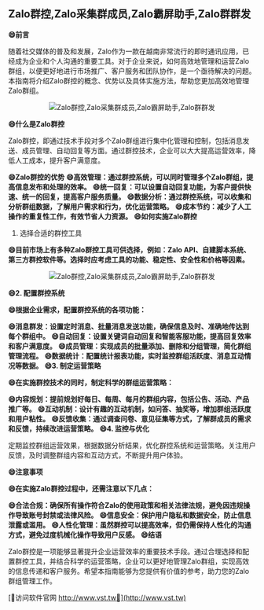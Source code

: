## **Zalo群控,Zalo采集群成员,Zalo霸屏助手,Zalo群群发**
**😄前言**

随着社交媒体的普及和发展，Zalo作为一款在越南非常流行的即时通讯应用，已经成为企业和个人沟通的重要工具。对于企业来说，如何高效地管理和运营Zalo群组，以便更好地进行市场推广、客户服务和团队协作，是一个亟待解决的问题。本指南将介绍Zalo群控的概念、优势以及具体实施方法，帮助您更加高效地管理Zalo群组。

 <center><img src="https://vst.tw/MP4/tuiguang/png/6.png" alt="Zalo群控,Zalo采集群成员,Zalo霸屏助手,Zalo群群发"></center>

**😄什么是Zalo群控**

Zalo群控，即通过技术手段对多个Zalo群组进行集中化管理和控制，包括消息发送、成员管理、自动回复等方面。通过群控技术，企业可以大大提高运营效率，降低人工成本，提升客户满意度。

**😄Zalo群控的优势**
**😄高效管理：通过群控系统，可以同时管理多个Zalo群组，提高信息发布和处理的效率。**
**😄统一回复：可以设置自动回复功能，为客户提供快速、统一的回复，提高客户服务质量。**
**😄数据分析：通过群控系统，可以收集和分析群组数据，了解用户需求和行为，优化运营策略。**
**😄成本节约：减少了人工操作的重复性工作，有效节省人力资源。**
**😄如何实施Zalo群控**
1. 选择合适的群控工具

**😄目前市场上有多种Zalo群控工具可供选择，例如：Zalo API、自建脚本系统、第三方群控软件等。选择时应考虑工具的功能、稳定性、安全性和价格等因素。**

 <center><img src="https://vst.tw/MP4/tuiguang/png/3.png" alt="Zalo群控,Zalo采集群成员,Zalo霸屏助手,Zalo群群发"></center>

**😄2. 配置群控系统**

**😄根据企业需求，配置群控系统的各项功能：**

**😄消息群发：设置定时消息、批量消息发送功能，确保信息及时、准确地传达到每个群组中。**
**😄自动回复：设置关键词自动回复和智能客服功能，提高回复效率和客户满意度。**
**😄成员管理：实现成员的批量添加、删除和分组管理，简化群组管理流程。**
**😄数据统计：配置统计报表功能，实时监控群组活跃度、消息互动情况等数据。**
**😄3. 制定运营策略**

**😄在实施群控技术的同时，制定科学的群组运营策略：**

**😄内容规划：提前规划好每日、每周、每月的群组内容，包括公告、活动、产品推广等。**
**😄互动机制：设计有趣的互动机制，如问答、抽奖等，增加群组活跃度和用户粘性。**
**😄反馈收集：通过调查问卷、意见征集等方式，了解群成员的需求和反馈，持续改进运营策略。**
**😄4. 监控与优化**

定期监控群组运营效果，根据数据分析结果，优化群控系统和运营策略。关注用户反馈，及时调整群组内容和互动方式，不断提升用户体验。

**😄注意事项**

**😄在实施Zalo群控过程中，还需注意以下几点：**

**😄合法合规：确保所有操作符合Zalo的使用政策和相关法律法规，避免因违规操作导致账号封禁或法律风险。**
**😄信息安全：保护用户隐私和数据安全，防止信息泄露或滥用。**
**😄人性化管理：虽然群控可以提高效率，但仍需保持人性化的沟通方式，避免过度机械化操作导致用户反感。**
**😄结语**

Zalo群控是一项能够显著提升企业运营效率的重要技术手段。通过合理选择和配置群控工具，并结合科学的运营策略，企业可以更好地管理Zalo群组，实现高效的信息传递和客户服务。希望本指南能够为您提供有价值的参考，助力您的Zalo群组管理工作。


[👻访问软件官网 http://www.vst.tw👻](http://www.vst.tw)
